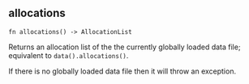 ## allocations

```rhai
fn allocations() -> AllocationList
```

Returns an allocation list of the the currently globally loaded data file; equivalent to `data().allocations()`.

If there is no globally loaded data file then it will throw an exception.
